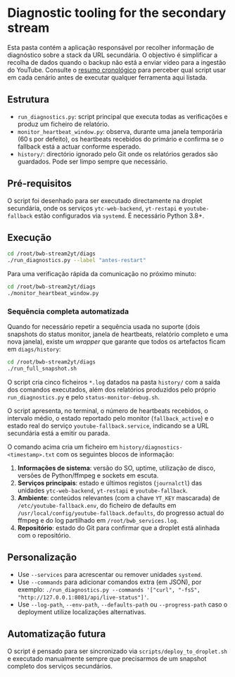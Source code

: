 # Diagnostic tooling for the secondary stream

Esta pasta contém a aplicação responsável por recolher informação de diagnóstico
sobre a stack da URL secundária. O objectivo é simplificar a recolha de dados
quando o backup não está a enviar vídeo para a ingestão do YouTube. Consulte o
[resumo cronológico](../docs/diagn%C3%B3sticos.md) para perceber qual script usar
em cada cenário antes de executar qualquer ferramenta aqui listada.

## Estrutura

- `run_diagnostics.py`: script principal que executa todas as verificações e
  produz um ficheiro de relatório.
- `monitor_heartbeat_window.py`: observa, durante uma janela temporária
  (60 s por defeito), os heartbeats recebidos do primário e confirma se o
  fallback está a actuar conforme esperado.
- `history/`: directório ignorado pelo Git onde os relatórios gerados são
  guardados. Pode ser limpo sempre que necessário.

## Pré-requisitos

O script foi desenhado para ser executado directamente na droplet secundária,
onde os serviços `ytc-web-backend`, `yt-restapi` e `youtube-fallback`
estão configurados via `systemd`. É necessário Python 3.8+.

## Execução

```bash
cd /root/bwb-stream2yt/diags
./run_diagnostics.py --label "antes-restart"
```

Para uma verificação rápida da comunicação no próximo minuto:

```bash
cd /root/bwb-stream2yt/diags
./monitor_heartbeat_window.py
```

### Sequência completa automatizada

Quando for necessário repetir a sequência usada no suporte (dois snapshots do
status monitor, janela de heartbeats, relatório completo e uma nova janela),
existe um _wrapper_ que garante que todos os artefactos ficam em
`diags/history`:

```bash
cd /root/bwb-stream2yt/diags
./run_full_snapshot.sh
```

O script cria cinco ficheiros `*.log` datados na pasta `history/` com a saída
dos comandos executados, além dos relatórios produzidos pelo próprio
`run_diagnostics.py` e pelo `status-monitor-debug.sh`.

O script apresenta, no terminal, o número de heartbeats recebidos, o intervalo
médio, o estado reportado pelo monitor (`fallback_active`) e o estado real do
serviço `youtube-fallback.service`, indicando se a URL secundária está a
emitir ou parada.

O comando acima cria um ficheiro em `history/diagnostics-<timestamp>.txt` com
os seguintes blocos de informação:

1. **Informações de sistema**: versão do SO, uptime, utilização de disco,
   versões de Python/ffmpeg e sockets em escuta.
2. **Serviços principais**: estado e últimos registos (`journalctl`) das
   unidades `ytc-web-backend`, `yt-restapi` e `youtube-fallback`.
3. **Ambiente**: conteúdos relevantes (com a chave `YT_KEY` mascarada) de
   `/etc/youtube-fallback.env`, do ficheiro de defaults em
   `/usr/local/config/youtube-fallback.defaults`, do progresso actual do
   ffmpeg e do log partilhado em `/root/bwb_services.log`.
4. **Repositório**: estado do Git para confirmar que a droplet está alinhada
   com o repositório.

## Personalização

- Use `--services` para acrescentar ou remover unidades `systemd`.
- Use `--commands` para adicionar comandos extra (em JSON), por exemplo:
  `./run_diagnostics.py --commands '["curl", "-fsS", "http://127.0.0.1:8081/api/live-status"]'`.
- Use `--log-path`, `--env-path`, `--defaults-path` ou `--progress-path` caso o
  deployment utilize localizações alternativas.

## Automatização futura

O script é pensado para ser sincronizado via `scripts/deploy_to_droplet.sh` e
executado manualmente sempre que precisarmos de um snapshot completo dos
serviços secundários.
